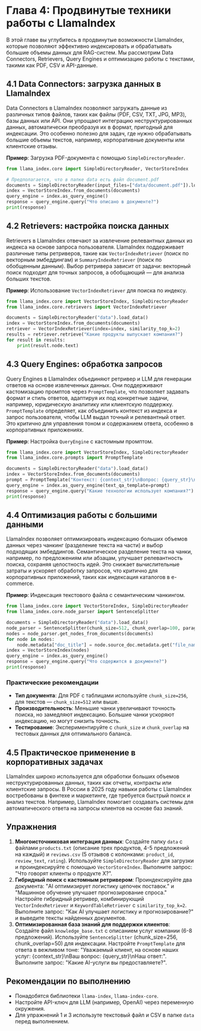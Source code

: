 # Глава 4: Продвинутые техники работы с LlamaIndex

В этой главе вы углубитесь в продвинутые возможности LlamaIndex, которые позволяют эффективно индексировать и обрабатывать большие объемы данных для RAG-систем. Мы рассмотрим Data Connectors, Retrievers, Query Engines и оптимизацию работы с текстами, такими как PDF, CSV и API-данные.

## 4.1 Data Connectors: загрузка данных в LlamaIndex

Data Connectors в LlamaIndex позволяют загружать данные из различных типов файлов, таких как файлы (PDF, CSV, TXT, JPG, MP3), базы данных или API. Они упрощают интеграцию неструктурированных данных, автоматически преобразуя их в формат, пригодный для индексации. Это особенно полезно для задач, где нужно обрабатывать большие объемы текстов, например, корпоративные документы или клиентские отзывы.

**Пример**: Загрузка PDF-документа с помощью `SimpleDirectoryReader`.

```python
from llama_index.core import SimpleDirectoryReader, VectorStoreIndex

# Предполагается, что в папке data есть файл document.pdf
documents = SimpleDirectoryReader(input_files=["data/document.pdf"]).load_data()
index = VectorStoreIndex.from_documents(documents)
query_engine = index.as_query_engine()
response = query_engine.query("Что описано в документе?")
print(response)
```

## 4.2 Retrievers: настройка поиска данных

Retrievers в LlamaIndex отвечают за извлечение релевантных данных из индекса на основе запроса пользователя. LlamaIndex поддерживает различные типы ретриверов, такие как `VectorIndexRetriever` (поиск по векторным эмбеддингам) и `SummaryIndexRetriever` (поиск по обобщенным данным). Выбор ретривера зависит от задачи: векторный поиск подходит для точных запросов, а обобщающий — для анализа больших текстов.

**Пример**: Использование `VectorIndexRetriever` для поиска по индексу.

```python
from llama_index.core import VectorStoreIndex, SimpleDirectoryReader
from llama_index.core.retrievers import VectorIndexRetriever

documents = SimpleDirectoryReader("data").load_data()
index = VectorStoreIndex.from_documents(documents)
retriever = VectorIndexRetriever(index=index, similarity_top_k=2)
results = retriever.retrieve("Какие продукты выпускает компания?")
for result in results:
    print(result.node.text)
```

## 4.3 Query Engines: обработка запросов

Query Engines в LlamaIndex объединяют ретривер и LLM для генерации ответов на основе извлеченных данных. Они поддерживают кастомизацию промптов через `PromptTemplate`, что позволяет задавать формат и стиль ответов, адаптируя их под конкретные задачи, например, юридическую аналитику или клиентскую поддержку. `PromptTemplate` определяет, как объединить контекст из индекса и запрос пользователя, чтобы LLM выдал точный и релевантный ответ. Это критично для управления тоном и содержанием ответа, особенно в корпоративных приложениях.

**Пример**: Настройка `QueryEngine` с кастомным промптом.

```python
from llama_index.core import VectorStoreIndex, SimpleDirectoryReader
from llama_index.core.prompts import PromptTemplate

documents = SimpleDirectoryReader("data").load_data()
index = VectorStoreIndex.from_documents(documents)
prompt = PromptTemplate("Контекст: {context_str}\nВопрос: {query_str}\nОтветь кратко:")
query_engine = index.as_query_engine(text_qa_template=prompt)
response = query_engine.query("Какие технологии использует компания?")
print(response)
```

## 4.4 Оптимизация работы с большими данными

LlamaIndex позволяет оптимизировать индексацию больших объемов данных через чанкинг (разделение текста на части) и выбор подходящих эмбеддингов. Семантическое разделение текста на чанки, например, по предложениям или абзацам, улучшает релевантность поиска, сохраняя целостность идей. Это снижает вычислительные затраты и ускоряет обработку запросов, что критично для корпоративных приложений, таких как индексация каталогов в e-commerce.

**Пример**: Индексация текстового файла с семантическим чанкингом.

```python
from llama_index.core import VectorStoreIndex, SimpleDirectoryReader
from llama_index.core.node_parser import SentenceSplitter

documents = SimpleDirectoryReader("data").load_data()
node_parser = SentenceSplitter(chunk_size=512, chunk_overlap=100, paragraph_separator="\n\n")
nodes = node_parser.get_nodes_from_documents(documents)
for node in nodes:
    node.metadata["doc_title"] = node.source_doc.metadata.get("file_name", "Unknown")
index = VectorStoreIndex(nodes)
query_engine = index.as_query_engine()
response = query_engine.query("Что содержится в документе?")
print(response)
```

### Практические рекомендации
- **Тип документа**: Для PDF с таблицами используйте `chunk_size=256`, для текстов — `chunk_size=512` или выше.
- **Производительность**: Меньшие чанки увеличивают точность поиска, но замедляют индексацию. Большие чанки ускоряют индексацию, но могут снизить точность.
- **Тестирование**: Экспериментируйте с `chunk_size` и `chunk_overlap` на тестовых данных для оптимального баланса.

## 4.5 Практическое применение в корпоративных задачах

LlamaIndex широко используется для обработки больших объемов неструктурированных данных, таких как отчеты, контракты или клиентские запросы. В России в 2025 году навыки работы с LlamaIndex востребованы в финтехе и маркетинге, где требуется быстрый поиск и анализ текстов. Например, LlamaIndex помогает создавать системы для автоматического ответа на запросы клиентов на основе баз знаний.

## Упражнения

1. **Многоисточниковая интеграция данных**: Создайте папку `data` с файлами `products.txt` (описание трех продуктов, 4-5 предложений на каждый) и `reviews.csv` (5 отзывов с колонками: `product_id`, `review_text`, `rating`). Используйте `SimpleDirectoryReader` для загрузки и проиндексируйте с помощью `VectorStoreIndex`. Выполните запрос: "Что говорят клиенты о продукте X?".
2. **Гибридный поиск с кастомным ретривером**: Проиндексируйте два документа: "AI оптимизирует логистику цепочек поставок." и "Машинное обучение улучшает прогнозирование спроса." Настройте гибридный ретривер, комбинирующий `VectorIndexRetriever` и `KeywordTableRetriever` с `similarity_top_k=2`. Выполните запрос: "Как AI улучшает логистику и прогнозирование?" и выведите тексты найденных документов.
3. **Оптимизированная база знаний для поддержки клиентов**: Создайте файл `knowledge_base.txt` с описанием услуг компании (6-8 предложений). Используйте `SentenceSplitter` (chunk_size=256, chunk_overlap=50) для индексации. Настройте `PromptTemplate` для ответа в вежливом тоне: "Уважаемый клиент, на основе наших услуг: {context_str}\nВаш вопрос: {query_str}\nНаш ответ:". Выполните запрос: "Какие AI-услуги вы предоставляете?".

## Рекомендации по выполнению

- Понадобятся библиотеки `llama-index`, `llama-index-core`.
- Настройте API-ключ для LLM (например, OpenAI) через переменную окружения.
- Для упражнений 1 и 3 используте текстовый файл и CSV в папке `data` перед выполнением.